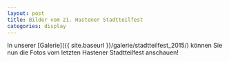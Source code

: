 ```yaml
---
layout: post
title: Bilder vom 21. Hastener Stadtteilfest
categories: display
---
```

In unserer [Galerie]({{ site.baseurl }}/galerie/stadtteilfest_2015/) können Sie nun die Fotos vom letzten Hastener Stadtteilfest anschauen!
